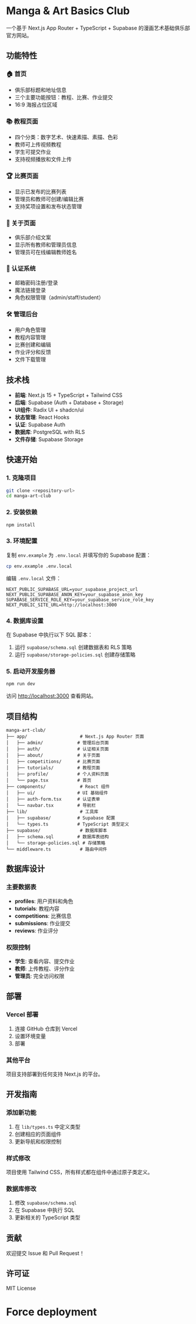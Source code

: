 # Manga & Art Basics Club

一个基于 Next.js App Router + TypeScript + Supabase 的漫画艺术基础俱乐部官方网站。

## 功能特性

### 🏠 首页
- 俱乐部标题和地址信息
- 三个主要功能按钮：教程、比赛、作业提交
- 16:9 海报占位区域

### 📚 教程页面
- 四个分类：数字艺术、快速素描、素描、色彩
- 教师可上传视频教程
- 学生可提交作业
- 支持视频播放和文件上传

### 🏆 比赛页面
- 显示已发布的比赛列表
- 管理员和教师可创建/编辑比赛
- 支持奖项设置和发布状态管理

### 👥 关于页面
- 俱乐部介绍文案
- 显示所有教师和管理员信息
- 管理员可在线编辑教师姓名

### 🔐 认证系统
- 邮箱密码注册/登录
- 魔法链接登录
- 角色权限管理（admin/staff/student）

### 🛠️ 管理后台
- 用户角色管理
- 教程内容管理
- 比赛创建和编辑
- 作业评分和反馈
- 文件下载管理

## 技术栈

- **前端**: Next.js 15 + TypeScript + Tailwind CSS
- **后端**: Supabase (Auth + Database + Storage)
- **UI组件**: Radix UI + shadcn/ui
- **状态管理**: React Hooks
- **认证**: Supabase Auth
- **数据库**: PostgreSQL with RLS
- **文件存储**: Supabase Storage

## 快速开始

### 1. 克隆项目

```bash
git clone <repository-url>
cd manga-art-club
```

### 2. 安装依赖

```bash
npm install
```

### 3. 环境配置

复制 `env.example` 为 `.env.local` 并填写你的 Supabase 配置：

```bash
cp env.example .env.local
```

编辑 `.env.local` 文件：

```env
NEXT_PUBLIC_SUPABASE_URL=your_supabase_project_url
NEXT_PUBLIC_SUPABASE_ANON_KEY=your_supabase_anon_key
SUPABASE_SERVICE_ROLE_KEY=your_supabase_service_role_key
NEXT_PUBLIC_SITE_URL=http://localhost:3000
```

### 4. 数据库设置

在 Supabase 中执行以下 SQL 脚本：

1. 运行 `supabase/schema.sql` 创建数据表和 RLS 策略
2. 运行 `supabase/storage-policies.sql` 创建存储策略

### 5. 启动开发服务器

```bash
npm run dev
```

访问 [http://localhost:3000](http://localhost:3000) 查看网站。

## 项目结构

```
manga-art-club/
├── app/                    # Next.js App Router 页面
│   ├── admin/             # 管理后台页面
│   ├── auth/              # 认证相关页面
│   ├── about/             # 关于页面
│   ├── competitions/      # 比赛页面
│   ├── tutorials/         # 教程页面
│   ├── profile/           # 个人资料页面
│   └── page.tsx           # 首页
├── components/             # React 组件
│   ├── ui/                # UI 基础组件
│   ├── auth-form.tsx      # 认证表单
│   └── navbar.tsx         # 导航栏
├── lib/                    # 工具库
│   ├── supabase/          # Supabase 配置
│   └── types.ts           # TypeScript 类型定义
├── supabase/               # 数据库脚本
│   ├── schema.sql         # 数据库表结构
│   └── storage-policies.sql # 存储策略
└── middleware.ts           # 路由中间件
```

## 数据库设计

### 主要数据表

- **profiles**: 用户资料和角色
- **tutorials**: 教程内容
- **competitions**: 比赛信息
- **submissions**: 作业提交
- **reviews**: 作业评分

### 权限控制

- **学生**: 查看内容、提交作业
- **教师**: 上传教程、评分作业
- **管理员**: 完全访问权限

## 部署

### Vercel 部署

1. 连接 GitHub 仓库到 Vercel
2. 设置环境变量
3. 部署

### 其他平台

项目支持部署到任何支持 Next.js 的平台。

## 开发指南

### 添加新功能

1. 在 `lib/types.ts` 中定义类型
2. 创建相应的页面组件
3. 更新导航和权限控制

### 样式修改

项目使用 Tailwind CSS，所有样式都在组件中通过原子类定义。

### 数据库修改

1. 修改 `supabase/schema.sql`
2. 在 Supabase 中执行 SQL
3. 更新相关的 TypeScript 类型

## 贡献

欢迎提交 Issue 和 Pull Request！

## 许可证

MIT License
# Force deployment
